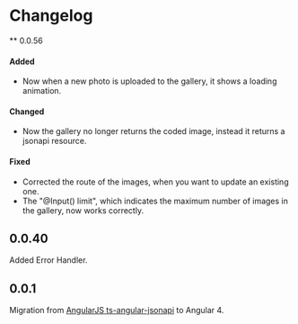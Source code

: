 # Changelog

** 0.0.56
#### Added
* Now when a new photo is uploaded to the gallery, it shows a loading animation.
#### Changed
* Now the gallery no longer returns the coded image, instead it returns a jsonapi resource.
#### Fixed
* Corrected the route of the images, when you want to update an existing one.
* The "@Input() limit", which indicates the maximum number of images in the gallery, now works correctly.

## 0.0.40

Added Error Handler.

## 0.0.1

Migration from [AngularJS ts-angular-jsonapi](https://github.com/reyesoft/ts-angular-jsonapi) to Angular 4.

